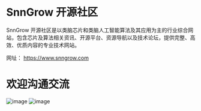 # SnnGrow 开源社区

SnnGrow 开源社区是以类脑芯片和类脑人工智能算法及其应用为主的行业综合网站，包含芯片及算法相关资讯、开源平台、资源导航以及技术论坛，提供完整、高效、优质内容的专业技术网站。

网址： https://www.snngrow.com

# 欢迎沟通交流

![image](https://www.snngrow.com/api/s/file/view/img/4936186921619456)
![image](https://www.snngrow.com/api/s/file/view/img/34425685477036032)
